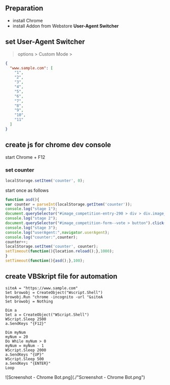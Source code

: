 ## Preparation
- install Chrome
- install Addon from Webstore **User-Agent Switcher**

## set User-Agent Switcher
> options > Custom Mode > 
```json
{
  "www.sample.com": [
    "1",
    "2",
    "3",
    "4",
    "5",
    "6",
    "7",
    "8",
    "9",
    "10",
    "11"
  ]
}
```

## create js for chrome dev console
start Chrome + F12

### set counter
```js
localStorage.setItem('counter', 0);
```
start once as follows
```js
function asd(){
var counter = parseInt(localStorage.getItem('counter'));
console.log("stage 1");
document.querySelector("#image_competition-entry-290 > div > div.image_competition-items-item--image.rounded > img").click();
console.log("stage 2");
document.querySelector("#image_competition-form--vote > button").click();
console.log("stage 3");
console.log("userAgent:",navigator.userAgent);
console.log("counter:",counter);
counter++;
localStorage.setItem('counter', counter);
setTimeout(function(){location.reload();},1000);
}
setTimeout(function(){asd();},100);
```

## create VBSkript file for automation
```vbs
siteA = "https://www.sample.com"
Set browobj = CreateObject("Wscript.Shell")
browobj.Run "chrome -incognito -url "&siteA
Set browobj = Nothing

Dim a
Set a = CreateObject("WScript.Shell")
WScript.Sleep 2500
a.SendKeys "{F12}"

Dim myNum
myNum = 20
Do While myNum > 0
myNum = myNum - 1
WScript.Sleep 2000
a.SendKeys "{UP}"
WScript.Sleep 500
a.SendKeys "{ENTER}"
Loop
```

![Screenshot - Chrome Bot.png](./"Screenshot - Chrome Bot.png")
